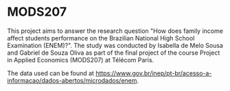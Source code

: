 # MODS207
This project aims to answer the research question "How does family income affect students performance on the Brazilian National High School Examination (ENEM)?". The study was conducted by Isabella de Melo Sousa and Gabriel de Souza Oliva as part of the final project of the course Project in Applied Economics (MODS207) at Télécom Paris.

The data used can be found at https://www.gov.br/inep/pt-br/acesso-a-informacao/dados-abertos/microdados/enem.
